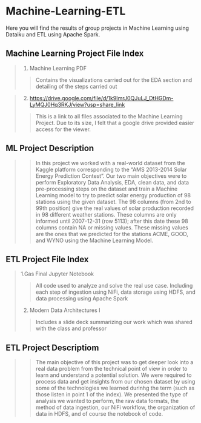 # Machine-Learning-ETL
Here you will find the results of group projects in Machine Learning using Dataiku and ETL using Apache Spark. 

## Machine Learning Project File Index
> 1. Machine Learning PDF
>> Contains the visualizations carried out for the EDA section and detailing of the steps carried out

> 2. https://drive.google.com/file/d/1k9ImrJ0QJuLJ_DtHGDm-LyMQJ0Hq3RKJ/view?usp=share_link
>> This is a link to all files associated to the Machine Learning Project. Due to its size, I felt that a google drive provided easier access for the viewer.

## ML Project Description 
>> In this project we worked with a real-world dataset from the Kaggle platform corresponding to the “AMS 2013-2014 Solar Energy Prediction Contest”. Our two main objectives were to perform Exploratory Data Analysis, EDA, clean data, and data pre-processing steps on the dataset and train a Machine Learning model to try to predict solar energy production of 98 stations using the given dataset. The 98 columns (from 2nd to 99th position) give the real values of solar production recorded in 98 different weather stations. These columns are only informed until 2007-12-31 (row 5113); after this date these 98 columns contain NA or missing values. These missing values are the ones that we predicted for the stations ACME, GOOD, and WYNO using the Machine Learning Model.

## ETL Project File Index
> 1.Gas Final Jupyter Notebook
>> All code used to analyze and solve the real use case. Including each step of ingestion using NiFi, data storage using HDFS, and data processing using Apache Spark 
> 2. Modern Data Architectures I
>> Includes a slide deck summarizing our work which was shared with the class and professor

## ETL Project Descriptiom 
>> The main objective of this project was to get deeper look into a real data problem from the technical point of view in order to learn and understand a potential solution. We were required to process data and get insights from our chosen dataset by using some of the technologies we learned durinhg the term (such as those listen in point 1 of the index). We presented the type of analysis we wanted to perform, the raw data formats, the method of data ingestion, our NiFi workflow, the organization of data in HDFS, and of course the notebook of code. 
